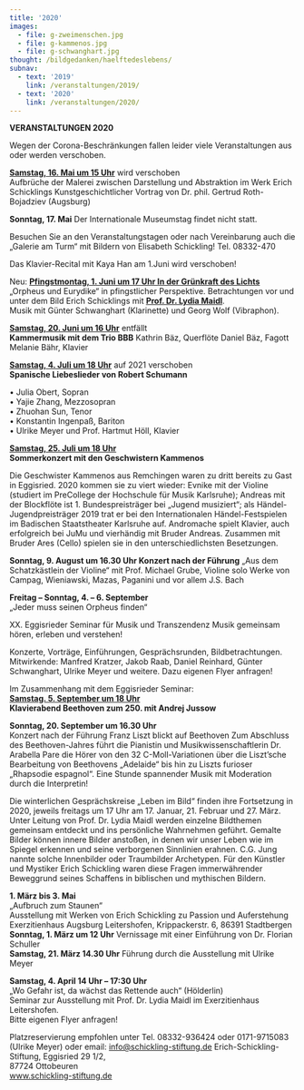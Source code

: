 ```yaml
---
title: '2020'
images:
  - file: g-zweimenschen.jpg
  - file: g-kammenos.jpg
  - file: g-schwanghart.jpg
thought: /bildgedanken/haelftedeslebens/
subnav:
  - text: '2019'
    link: /veranstaltungen/2019/
  - text: '2020'
    link: /veranstaltungen/2020/
---
```


**VERANSTALTUNGEN 2020** 

Wegen der Corona-Beschränkungen fallen leider viele Veranstaltungen aus oder werden verschoben.


[**Samstag, 16. Mai um 15 Uhr**](/veranstaltungen/2020/rothbojadziev/)  wird verschoben  
Aufbrüche der Malerei zwischen Darstellung und Abstraktion im Werk Erich Schicklings
Kunstgeschichtlicher Vortrag von Dr. phil. Gertrud Roth-Bojadziev (Augsburg)


**Sonntag, 17. Mai**
Der Internationale Museumstag findet nicht statt.
   
Besuchen Sie an den Veranstaltungstagen oder nach Vereinbarung auch die „Galerie am Turm“ mit Bildern von Elisabeth Schickling! Tel. 08332-470  
  
Das Klavier-Recital mit Kaya Han am 1.Juni wird verschoben!

Neu: [**Pfingstmontag, 1. Juni um 17 Uhr In der Grünkraft des Lichts**](/veranstaltungen/2020/orpheus/)     
„Orpheus und Eurydike“ in pfingstlicher Perspektive. 
Betrachtungen vor und unter dem Bild Erich Schicklings mit [**Prof. Dr. Lydia Maidl**](/veranstaltungen/2020/lydia/).  
Musik mit Günter Schwanghart (Klarinette) und Georg Wolf (Vibraphon).

[**Samstag, 20. Juni um 16 Uhr**](/veranstaltungen/2020/triobbb/)   entfällt   
**Kammermusik mit dem Trio BBB**
Kathrin Bäz, Querflöte
Daniel Bäz, Fagott
Melanie Bähr, Klavier

[**Samstag, 4. Juli um 18 Uhr**](/veranstaltungen/2020/liebeslieder/)  auf 2021 verschoben  
**Spanische Liebeslieder von Robert Schumann**


•	Julia Obert, Sopran   
•	Yajie Zhang, Mezzosopran    
•	Zhuohan Sun, Tenor   
•	Konstantin Ingenpaß, Bariton   
•	Ulrike Meyer und Prof. Hartmut Höll, Klavier

[**Samstag, 25. Juli um 18 Uhr**](/veranstaltungen/2020/kammenos/)  
**Sommerkonzert mit den Geschwistern Kammenos**    


Die Geschwister Kammenos aus Remchingen waren zu dritt bereits zu Gast in Eggisried. 2020 kommen sie zu viert wieder: Evnike mit der Violine (studiert im PreCollege der Hochschule für Musik Karlsruhe); Andreas mit der Blockflöte ist 1. Bundespreisträger bei „Jugend musiziert“; als Händel-Jugendpreisträger 2019 trat er bei den Internationalen Händel-Festspielen im Badischen Staatstheater Karlsruhe auf. Andromache spielt Klavier, auch erfolgreich bei JuMu und vierhändig mit Bruder Andreas. Zusammen mit Bruder Ares (Cello) spielen sie in den unterschiedlichsten Besetzungen.


**Sonntag, 9. August um 16.30 Uhr Konzert nach der Führung**
„Aus dem Schatzkästlein der Violine“ mit Prof. Michael Grube, Violine solo
Werke von Campag, Wieniawski, Mazas, Paganini und vor allem J.S. Bach



**Freitag – Sonntag, 4. – 6. September**  
„Jeder muss seinen Orpheus finden“ 

XX. Eggisrieder Seminar für Musik und Transzendenz 
Musik gemeinsam hören, erleben und verstehen!

Konzerte, Vorträge, Einführungen, Gesprächsrunden, Bildbetrachtungen.
Mitwirkende: Manfred Kratzer, Jakob Raab, Daniel Reinhard, Günter Schwanghart, Ulrike Meyer und weitere. Dazu eigenen Flyer anfragen!


Im Zusammenhang mit dem Eggisrieder Seminar:  
[**Samstag. 5. September um 18 Uhr**](/veranstaltungen/2020/jussow/)   
**Klavierabend Beethoven zum 250. mit Andrej Jussow**
  
**Sonntag, 20. September um 16.30 Uhr**  
Konzert nach der Führung
Franz Liszt blickt auf Beethoven
Zum Abschluss des Beethoven-Jahres führt die Pianistin und Musikwissenschaftlerin Dr. Arabella Pare die Hörer von den 32 C-Moll-Variationen über die Liszt’sche Bearbeitung von Beethovens „Adelaide“ bis hin zu Liszts furioser „Rhapsodie espagnol“. Eine Stunde spannender Musik mit Moderation durch die Interpretin!



Die winterlichen Gesprächskreise „Leben im Bild“ finden ihre Fortsetzung in 2020, jeweils freitags um 17 Uhr am 17. Januar, 21. Februar und 27. März.
Unter Leitung von Prof. Dr. Lydia Maidl werden einzelne Bildthemen gemeinsam entdeckt und ins persönliche Wahrnehmen geführt. Gemalte Bilder können innere Bilder anstoßen, in denen wir unser Leben wie im Spiegel erkennen und seine verborgenen Sinnlinien erahnen. C.G. Jung nannte solche Innenbilder oder Traumbilder Archetypen. Für den Künstler und Mystiker Erich Schickling waren diese Fragen immerwährender Beweggrund seines Schaffens in biblischen und mythischen Bildern.



**1. März bis 3. Mai**  
„Aufbruch zum Staunen“  
Ausstellung mit Werken von Erich Schickling zu Passion und Auferstehung  
Exerzitienhaus Augsburg Leitershofen, Krippackerstr. 6, 86391 Stadtbergen   
**Sonntag, 1. März um 12 Uhr**
Vernissage mit einer Einführung von Dr. Florian Schuller  
**Samstag, 21. März 14.30 Uhr**
Führung durch die Ausstellung mit Ulrike Meyer

**Samstag, 4. April 14 Uhr – 17:30 Uhr**  
„Wo Gefahr ist, da wächst das Rettende auch“ (Hölderlin)  
Seminar zur Ausstellung mit Prof. Dr. Lydia Maidl im Exerzitienhaus Leitershofen.   
Bitte eigenen Flyer anfragen!


Platzreservierung empfohlen unter
Tel. 08332-936424 oder 0171-9715083 (Ulrike Meyer) oder email: info@schickling-stiftung.de
Erich-Schickling-Stiftung, Eggisried 29 1/2,  
87724 Ottobeuren  	 
www.schickling-stiftung.de